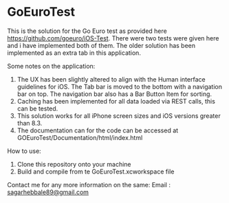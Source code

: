 # GoEuroTest

This is the solution for the Go Euro test as provided here https://github.com/goeuro/iOS-Test. There were two tests were given here and i have implemented both of them. The older solution has been implemented as an extra tab in this application.

Some notes on the application:

1. The UX has been slightly altered to align with the Human interface guidelines for iOS. The Tab bar is moved to the bottom with a navigation bar on top. The navigation bar also has a Bar Button Item for sorting.
2. Caching has been implemented for all data loaded via REST calls, this can be tested.
3. This solution works for all iPhone screen sizes and iOS versions greater than 8.3.
4. The documentation can for the code can be accessed at GOEuroTest/Documentation/html/index.html

How to use:
1. Clone this repository onto your machine
2. Build and compile from te GoEuroTest.xcworkspace file


Contact me for any more information on the same:
Email : sagarhebbale89@gmail.com
